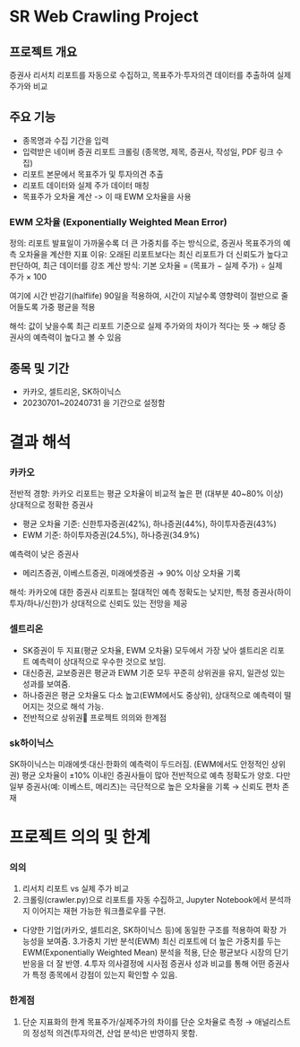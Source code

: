# SR Web Crawling Project

## 프로젝트 개요
증권사 리서치 리포트를 자동으로 수집하고,
목표주가·투자의견 데이터를 추출하여 실제 주가와 비교

## 주요 기능
- 종목명과 수집 기간을 입력
- 입력받은 네이버 증권 리포트 크롤링 (종목명, 제목, 증권사, 작성일, PDF 링크 수집)
- 리포트 본문에서 목표주가 및 투자의견 추출
- 리포트 데이터와 실제 주가 데이터 매칭
- 목표주가 오차율 계산 -> 이 때 EWM 오차율을 사용

### EWM 오차율 (Exponentially Weighted Mean Error)

정의: 리포트 발표일이 가까울수록 더 큰 가중치를 주는 방식으로, 증권사 목표주가의 예측 오차율을 계산한 지표
이유: 오래된 리포트보다는 최신 리포트가 더 신뢰도가 높다고 판단하여, 최근 데이터를 강조
계산 방식:
기본 오차율 = (목표가 − 실제 주가) ÷ 실제 주가 × 100

여기에 시간 반감기(halflife) 90일을 적용하여, 시간이 지날수록 영향력이 절반으로 줄어들도록 가중 평균을 적용

해석:
값이 낮을수록 최근 리포트 기준으로 실제 주가와의 차이가 적다는 뜻 → 해당 증권사의 예측력이 높다고 볼 수 있음

## 종목 및 기간
- 카카오, 셀트리온, SK하이닉스
- 20230701~20240731 을 기간으로 설정함

# 결과 해석

### 카카오
전반적 경향: 카카오 리포트는 평균 오차율이 비교적 높은 편 (대부분 40~80% 이상)
상대적으로 정확한 증권사
- 평균 오차율 기준: 신한투자증권(42%), 하나증권(44%), 하이투자증권(43%)
- EWM 기준: 하이투자증권(24.5%), 하나증권(34.9%)

예측력이 낮은 증권사
- 메리츠증권, 이베스트증권, 미래에셋증권 → 90% 이상 오차율 기록

해석: 카카오에 대한 증권사 리포트는 절대적인 예측 정확도는 낮지만, 특정 증권사(하이투자/하나/신한)가 상대적으로 신뢰도 있는 전망을 제공

### 셀트리온
- SK증권이 두 지표(평균 오차율, EWM 오차율) 모두에서 가장 낮아 셀트리온 리포트 예측력이 상대적으로 우수한 것으로 보임.
- 대신증권, 교보증권은 평균과 EWM 기준 모두 꾸준히 상위권을 유지, 일관성 있는 성과를 보여줌.
- 하나증권은 평균 오차율도 다소 높고(EWM에서도 중상위), 상대적으로 예측력이 떨어지는 것으로 해석 가능.
- 전반적으로 상위권📌 프로젝트 의의와 한계점

### sk하이닉스
SK하이닉스는 미래에셋·대신·한화의 예측력이 두드러짐. (EWM에서도 안정적인 상위권)
평균 오차율이 ±10% 이내인 증권사들이 많아 전반적으로 예측 정확도가 양호.
다만 일부 증권사(예: 이베스트, 메리츠)는 극단적으로 높은 오차율을 기록 → 신뢰도 편차 존재

# 프로젝트 의의 및 한계

### 의의
1. 리서치 리포트 vs 실제 주가 비교
2. 크롤링(crawler.py)으로 리포트를 자동 수집하고, Jupyter Notebook에서 분석까지 이어지는 재현 가능한 워크플로우를 구현.
- 다양한 기업(카카오, 셀트리온, SK하이닉스 등)에 동일한 구조를 적용하여 확장 가능성을 보여줌.
3.가중치 기반 분석(EWM)
최신 리포트에 더 높은 가중치를 두는 EWM(Exponentially Weighted Mean) 분석을 적용, 단순 평균보다 시장의 단기 반응을 더 잘 반영.
4.투자 의사결정에 시사점
증권사 성과 비교를 통해 어떤 증권사가 특정 종목에서 강점이 있는지 확인할 수 있음.

### 한계점
1. 단순 지표화의 한계
목표주가/실제주가의 차이를 단순 오차율로 측정 → 애널리스트의 정성적 의견(투자의견, 산업 분석)은 반영하지 못함.
